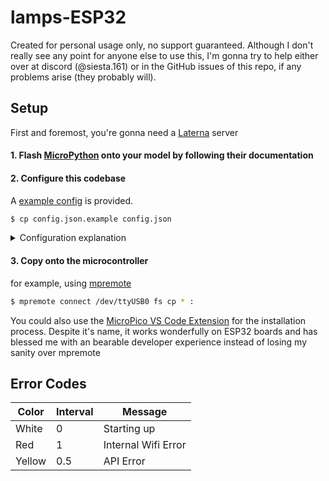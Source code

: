 # lamps-ESP32

Created for personal usage only, no support guaranteed. Although I don't really see any point for anyone else to use this, I'm gonna try to help either over at discord (@siesta.161) or in the GitHub issues of this repo, if any problems arise (they probably will).

## Setup

First and foremost, you're gonna need a [Laterna](https://github.com/siestaw/laterna?tab=readme-ov-file#%EF%B8%8F-setup) server

#### 1. Flash [MicroPython](https://docs.micropython.org/en/latest/esp32/tutorial/intro.html) onto your model by following their documentation

#### 2. Configure this codebase

A [example config](https://github.com/siestaw/laterna-esp32/blob/main/config.json.example) is provided.

```sh
$ cp config.json.example config.json
```

<details><summary>Configuration explanation</summary>

```jsonc
{
    "wifi": {
        "SSID": "", // Name of the Wifi Network
        "password": "" // Pasword of the Wifi Network
    },
    "api": {
        "url": "http://...:8080/", // Laterna API address
        "token": "", // Laterna API token
        "id": 1, // Laterna Controller ID
        "poll_interval": 5 // Seconds to wait before pinging the server for color updates
    },
    "led": {
        "red": 26, // PIN of the RED LED
        "green": 27, // PIN of the GREEN LED
        "blue": 25 // PIN of the BLUE LED
    }
}
```

For more information on how to configure your Laterna server (token, controller ID), consult the [Laterna api documentation](https://github.com/siestaw/Laterna?tab=readme-ov-file#-api-documentation)

</details>

#### 3. Copy onto the microcontroller

for example, using [mpremote](https://docs.micropython.org/en/latest/reference/mpremote.html)

```sh
$ mpremote connect /dev/ttyUSB0 fs cp * :
```

You could also use the [MicroPico VS Code Extension](https://github.com/paulober/MicroPico) for the installation process. Despite it's name, it works wonderfully on ESP32 boards and has blessed me with an bearable developer experience instead of losing my sanity over mpremote

## Error Codes

| Color  | Interval | Message             |
| ------ | -------- | ------------------- |
| White  | 0        | Starting up         |
| Red    | 1        | Internal Wifi Error |
| Yellow | 0.5      | API Error           |
